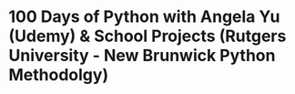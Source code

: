 # 100 Days of Python with Angela Yu (Udemy) & School Projects (Rutgers University - New Brunwick Python Methodolgy)
